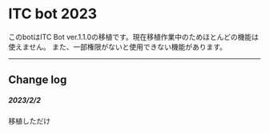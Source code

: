 # ITC bot 2023
このbotはITC Bot ver.1.1.0の移植です。現在移植作業中のためほとんどの機能は使えません。
また、一部権限がないと使用できない機能があります。


---
## Change log

##### 2023/2/2
移植しただけ
